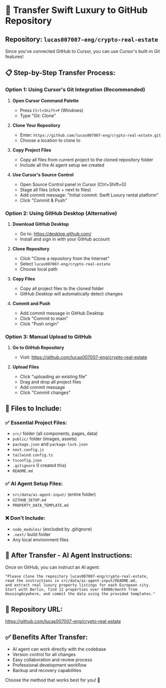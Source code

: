 # 🚀 Transfer Swift Luxury to GitHub Repository

## Repository: `lucas007007-eng/crypto-real-estate`

Since you've connected GitHub to Cursor, you can use Cursor's built-in Git features!

## 📋 Step-by-Step Transfer Process:

### Option 1: Using Cursor's Git Integration (Recommended)

1. **Open Cursor Command Palette**
   - Press `Ctrl+Shift+P` (Windows)
   - Type "Git: Clone"

2. **Clone Your Repository**
   - Enter: `https://github.com/lucas007007-eng/crypto-real-estate.git`
   - Choose a location to clone to

3. **Copy Project Files**
   - Copy all files from current project to the cloned repository folder
   - Include all the AI agent setup we created

4. **Use Cursor's Source Control**
   - Open Source Control panel in Cursor (Ctrl+Shift+G)
   - Stage all files (click + next to files)
   - Add commit message: "Initial commit: Swift Luxury rental platform"
   - Click "Commit & Push"

### Option 2: Using GitHub Desktop (Alternative)

1. **Download GitHub Desktop**
   - Go to: https://desktop.github.com/
   - Install and sign in with your GitHub account

2. **Clone Repository**
   - Click "Clone a repository from the Internet"
   - Select `lucas007007-eng/crypto-real-estate`
   - Choose local path

3. **Copy Files**
   - Copy all project files to the cloned folder
   - GitHub Desktop will automatically detect changes

4. **Commit and Push**
   - Add commit message in GitHub Desktop
   - Click "Commit to main"
   - Click "Push origin"

### Option 3: Manual Upload to GitHub

1. **Go to GitHub Repository**
   - Visit: https://github.com/lucas007007-eng/crypto-real-estate

2. **Upload Files**
   - Click "uploading an existing file"
   - Drag and drop all project files
   - Add commit message
   - Click "Commit changes"

## 🎯 Files to Include:

### ✅ Essential Project Files:
- `src/` folder (all components, pages, data)
- `public/` folder (images, assets)
- `package.json` and `package-lock.json`
- `next.config.js`
- `tailwind.config.ts`
- `tsconfig.json`
- `.gitignore` (I created this)
- `README.md`

### ✅ AI Agent Setup Files:
- `src/data/ai-agent-input/` (entire folder)
- `GITHUB_SETUP.md`
- `PROPERTY_DATA_TEMPLATE.md`

### ❌ Don't Include:
- `node_modules/` (excluded by .gitignore)
- `.next/` build folder
- Any local environment files

## 🤖 After Transfer - AI Agent Instructions:

Once on GitHub, you can instruct an AI agent:

```
"Please clone the repository lucas007007-eng/crypto-real-estate, 
read the instructions in src/data/ai-agent-input/README.md, 
and extract real luxury property listings for each European city. 
Start with Berlin, find 12 properties over €6000/month from 
HousingAnywhere, and commit the data using the provided templates."
```

## 🔗 Repository URL:
https://github.com/lucas007007-eng/crypto-real-estate

## ✅ Benefits After Transfer:
- AI agent can work directly with the codebase
- Version control for all changes
- Easy collaboration and review process
- Professional development workflow
- Backup and recovery capabilities

Choose the method that works best for you! 🚀

